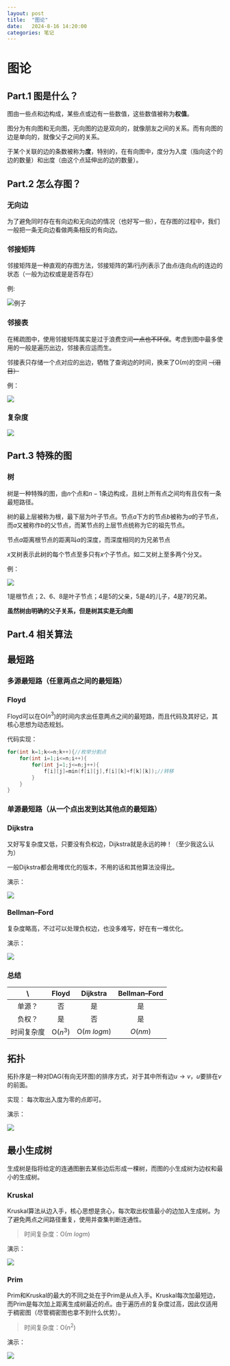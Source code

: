 ```yaml
---
layout: post
title:  "图论"
date:   2024-8-16 14:20:00
categories: 笔记
---
```


# 图论

## Part.1 图是什么？

图由一些点和边构成，某些点或边有一些数值，这些数值被称为**权值**。

图分为有向图和无向图，无向图的边是双向的，就像朋友之间的关系。而有向图的边是单向的，就像父子之间的关系。

于某个关联的边的条数被称为**度**，特别的，在有向图中，度分为入度（指向这个的边的数量）和出度（由这个点延伸出的边的数量）。


## Part.2 怎么存图？

### 无向边

为了避免同时存在有向边和无向边的情况（也好写一些），在存图的过程中，我们一般把一条无向边看做两条相反的有向边。

### 邻接矩阵

邻接矩阵是一种直观的存图方法，邻接矩阵的第$i$行$j$列表示了由点$i$连向点$j$的连边的状态（一般为边权或是是否存在）

例:

![例子](https://cdn.luogu.com.cn/upload/image_hosting/b7j2h0fj.png)

### 邻接表

在稀疏图中，使用邻接矩阵属实是过于浪费空间~~一点也不环保~~。考虑到图中最多使用的一般是遍历出边，邻接表应运而生。

邻接表只存储一个点对应的出边，牺牲了查询边的时间，换来了O($m$)的空间 ~~（泪目）~~

例：

![](https://cdn.luogu.com.cn/upload/image_hosting/0x6zt20b.png)

### 复杂度
![](https://cdn.luogu.com.cn/upload/image_hosting/o0416hke.png)

## Part.3 特殊的图
### 树
树是一种特殊的图，由$n$个点和$n-1$条边构成，且树上所有点之间均有且仅有一条最短路径。

树的最上层被称为根，最下层为叶子节点。节点$a$下方的节点$b$被称为$a$的子节点，而$a$又被称作$b$的父节点，而某节点的上层节点统称为它的祖先节点。

节点$a$距离根节点的距离叫$a$的深度，而深度相同的为兄弟节点

$x$叉树表示此树的每个节点至多只有$x$个子节点。如二叉树上至多两个分叉。

例：

![](https://cdn.luogu.com.cn/upload/image_hosting/j4c9s4rn.png)

1是根节点；2、6、8是叶子节点；4是5的父亲，5是4的儿子，4是7的兄弟。

**虽然树由明确的父子关系，但是树其实是无向图**

## Part.4 相关算法
## 最短路
### 多源最短路（任意两点之间的最短路）
### **Floyd**
Floyd可以在O($n^3$)的时间内求出任意两点之间的最短路，而且代码及其好记，其核心思想为动态规划。

代码实现：
```cpp
for(int k=1;k<=n;k++){//枚举分割点
	for(int i=1;i<=n;i++){
		for(int j=1;j<=n;j++){
			f[i][j]=min(f[i][j],f[i][k]+f[k][k]);//转移
		}
	}
}
```
### 单源最短路（从一个点出发到达其他点的最短路）
### **Dijkstra**
又好写复杂度又低，只要没有负权边，Dijkstra就是永远的神！（至少我这么认为）

一般Dijkstra都会用堆优化的版本，不用的话和其他算法没得比。

演示：

![](https://x.imgs.ovh/x/2023/08/17/64dddfcc056e9.gif)

### **Bellman–Ford**
复杂度略高，不过可以处理负权边，也没多难写，好在有一堆优化。

演示：

![](https://x.imgs.ovh/x/2023/08/17/64de064f504ce.gif)

### 总结

| \ | Floyd | Dijkstra | Bellman–Ford |
| :-----------: | :-----------: | :-----------: | :-----------: |
| 单源？ | 否 | 是 | 是 |
| 负权？ | 是 | 否 | 是 |
| 时间复杂度 | O($n^3$) | O($m~logm$) | $O(nm)$ |

## 拓扑
拓扑序是一种对DAG(有向无环图)的排序方式，对于其中所有边$u\rightarrow v$，$u$要排在$v$的前面。

实现：
每次取出入度为零的点即可。

演示：

![](https://x.imgs.ovh/x/2023/08/17/64de0857668b5.gif)

## 最小生成树
生成树是指将给定的连通图删去某些边后形成一棵树，而图的小生成树为边权和最小的生成树。
### Kruskal
Kruskal算法从边入手，核心思想是贪心，每次取出权值最小的边加入生成树。为了避免两点之间路径重复，使用并查集判断连通性。

>时间复杂度：O($m~logm$)

演示：

![](https://x.imgs.ovh/x/2023/08/17/64de0d78dc3a2.gif)

### Prim
Prim和Kruskal的最大的不同之处在于Prim是从点入手。Kruskal每次加最短边，而Prim是每次加上距离生成树最近的点。由于遍历点的复杂度过高，因此仅适用于稠密图（尽管稠密图也拿不到什么优势）。

>时间复杂度：O($n^2$)

演示：

![](https://x.imgs.ovh/x/2023/08/17/64de0fca23ca3.gif)
